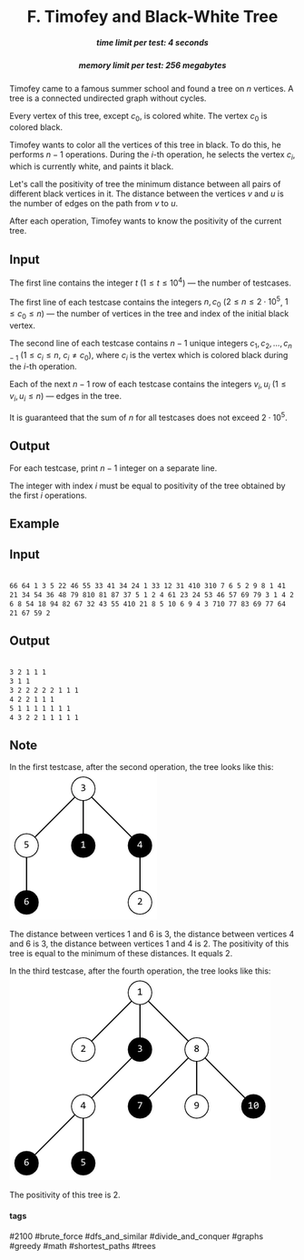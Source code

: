 <h1 style='text-align: center;'> F. Timofey and Black-White Tree</h1>

<h5 style='text-align: center;'>time limit per test: 4 seconds</h5>
<h5 style='text-align: center;'>memory limit per test: 256 megabytes</h5>

Timofey came to a famous summer school and found a tree on $n$ vertices. A tree is a connected undirected graph without cycles.

Every vertex of this tree, except $c_0$, is colored white. The vertex $c_0$ is colored black.

Timofey wants to color all the vertices of this tree in black. To do this, he performs $n - 1$ operations. During the $i$-th operation, he selects the vertex $c_i$, which is currently white, and paints it black.

Let's call the positivity of tree the minimum distance between all pairs of different black vertices in it. The distance between the vertices $v$ and $u$ is the number of edges on the path from $v$ to $u$.

After each operation, Timofey wants to know the positivity of the current tree.

## Input

The first line contains the integer $t$ ($1 \le t \le 10^4$) — the number of testcases.

The first line of each testcase contains the integers $n, c_0$ ($2 \le n \le 2 \cdot 10^5$, $1 \le c_0 \le n$) — the number of vertices in the tree and index of the initial black vertex.

The second line of each testcase contains $n - 1$ unique integers $c_1, c_2, \dots, c_{n-1}$ ($1 \le c_i \le n$, $c_i \ne c_0$), where $c_i$ is the vertex which is colored black during the $i$-th operation.

Each of the next $n - 1$ row of each testcase contains the integers $v_i, u_i$ ($1 \le v_i, u_i \le n$) — edges in the tree.

It is guaranteed that the sum of $n$ for all testcases does not exceed $2 \cdot 10^5$.

## Output

For each testcase, print $n - 1$ integer on a separate line.

The integer with index $i$ must be equal to positivity of the tree obtained by the first $i$ operations.

## Example

## Input


```

66 64 1 3 5 22 46 55 33 41 34 24 1 33 12 31 410 310 7 6 5 2 9 8 1 41 21 34 54 36 48 79 810 81 87 37 5 1 2 4 61 23 24 53 46 57 69 79 3 1 4 2 6 8 54 18 94 82 67 32 43 55 410 21 8 5 10 6 9 4 3 710 77 83 69 77 64 21 67 59 2
```
## Output


```

3 2 1 1 1 
3 1 1 
3 2 2 2 2 2 1 1 1 
4 2 2 1 1 1 
5 1 1 1 1 1 1 1 
4 3 2 2 1 1 1 1 1 

```
## Note

In the first testcase, after the second operation, the tree looks like this: ![](images/8ad52c852733df818df7ed5455859265b0ca99f6.png)

The distance between vertices $1$ and $6$ is $3$, the distance between vertices $4$ and $6$ is $3$, the distance between vertices $1$ and $4$ is $2$. The positivity of this tree is equal to the minimum of these distances. It equals $2$.

In the third testcase, after the fourth operation, the tree looks like this: ![](images/533849f47d8c75e862f7db550dffca57836e884c.png)

The positivity of this tree is $2$.



#### tags 

#2100 #brute_force #dfs_and_similar #divide_and_conquer #graphs #greedy #math #shortest_paths #trees 